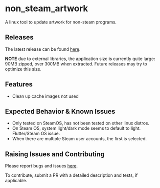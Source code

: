 # non_steam_artwork

A linux tool to update artwork for non-steam programs.

## Releases

The latest release can be found [here](https://github.com/defuncart/non_steam_artwork/releases/latest).

**NOTE** due to external libraries, the application size is currently quite large: 90MB zipped, over 300MB when extracted. Future releases may try to optimize this size.

## Features

- Clean up cache images not used

## Expected Behavior & Known Issues

- Only tested on SteamOS, has not been tested on other linux distros.
- On Steam OS, system light/dark mode seems to default to light. Flutter/Steam OS issue.
- When there are multiple Steam user accounts, the first is selected.

## Raising Issues and Contributing

Please report bugs and issues [here](https://github.com/defuncart/non_steam_artwork/issues).

To contribute, submit a PR with a detailed description and tests, if applicable.
